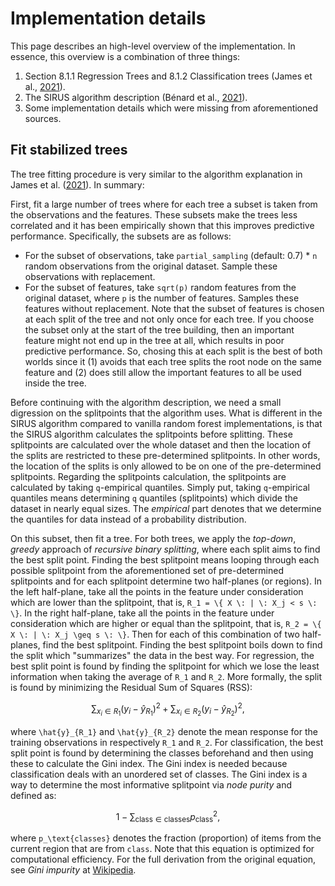 # Implementation details

This page describes an high-level overview of the implementation.
In essence, this overview is a combination of three things:

1. Section 8.1.1 Regression Trees and 8.1.2 Classification trees (James et al., [2021](https://doi.org/10.1007/978-1-0716-1418-1)).
2. The SIRUS algorithm description (Bénard et al., [2021](http://proceedings.mlr.press/v130/benard21a.html)).
3. Some implementation details which were missing from aforementioned sources.

## Fit stabilized trees

The tree fitting procedure is very similar to the algorithm explanation in James et al. ([2021](https://doi.org/10.1007/978-1-0716-1418-1)).
In summary:

First, fit a large number of trees where for each tree a subset is taken from the observations and the features.
These subsets make the trees less correlated and it has been empirically shown that this improves predictive performance.
Specifically, the subsets are as follows:

- For the subset of observations, take `partial_sampling` (default: 0.7) * `n` random observations from the original dataset.
    Sample these observations with replacement.
- For the subset of features, take `sqrt(p)` random features from the original dataset, where `p` is the number of features.
    Samples these features without replacement.
    Note that the subset of features is chosen at each split of the tree and not only once for each tree.
    If you choose the subset only at the start of the tree building, then an important feature might not end up in the tree at all, which results in poor predictive performance.
    So, chosing this at each split is the best of both worlds since it (1) avoids that each tree splits the root node on the same feature and (2) does still allow the important features to all be used inside the tree.

Before continuing with the algorithm description, we need a small digression on the splitpoints that the algorithm uses.
What is different in the SIRUS algorithm compared to vanilla random forest implementations, is that the SIRUS algorithm calculates the splitpoints before splitting.
These splitpoints are calculated over the whole dataset and then the location of the splits are restricted to these pre-determined splitpoints.
In other words, the location of the splits is only allowed to be on one of the pre-determined splitpoints.
Regarding the splitpoints calculation, the splitpoints are calculated by taking `q`-empirical quantiles.
Simply put, taking `q`-empirical quantiles means determining `q` quantiles (splitpoints) which divide the dataset in nearly equal sizes.
The _empirical_ part denotes that we determine the quantiles for data instead of a probability distribution.

On this subset, then fit a tree.
For both trees, we apply the _top-down_, _greedy_ approach of _recursive binary splitting_, where each split aims to find the best split point.
Finding the best splitpoint means looping through each possible splitpoint from the aforementioned set of pre-determined splitpoints and for each splitpoint determine two half-planes (or regions).
In the left half-plane, take all the points in the feature under consideration which are lower than the splitpoint, that is,
`` R_1 = \{ X \: | \: X_j < s \: \} ``.
In the right half-plane, take all the points in the feature under consideration which are higher or equal than the splitpoint, that is,
`` R_2 = \{ X \: | \: X_j \geq s \: \} ``.
Then for each of this combination of two half-planes, find the best splitpoint.
Finding the best splitpoint boils down to find the split which "summarizes" the data in the best way.
For regression, the best split point is found by finding the splitpoint for which we lose the least information when taking the average of ``R_1`` and ``R_2``.
More formally, the split is found by minimizing the Residual Sum of Squares (RSS):

```math
\sum_{x_i \in R_1} (y_i - \hat{y}_{R_1})^2 + \sum_{x_i \in R_2} (y_i - \hat{y}_{R_2})^2,
```

where ``\hat{y}_{R_1}`` and ``\hat{y}_{R_2}`` denote the mean response for the training observations in respectively ``R_1`` and ``R_2``.
For classification, the best split point is found by determining the classes beforehand and then using these to calculate the Gini index.
The Gini index is needed because classification deals with an unordered set of classes.
The Gini index is a way to determine the most informative splitpoint via _node purity_ and defined as:

```math
1 - \sum_{\text{class} \in \text{classes}} p_{\text{class}}^2,
```

where ``p_\text{classes}`` denotes the fraction (proportion) of items from the current region that are from `class`.
Note that this equation is optimized for computational efficiency.
For the full derivation from the original equation, see _Gini impurity_ at [Wikipedia](https://en.wikipedia.org/wiki/Decision_tree_learning#Gini_impurity).
